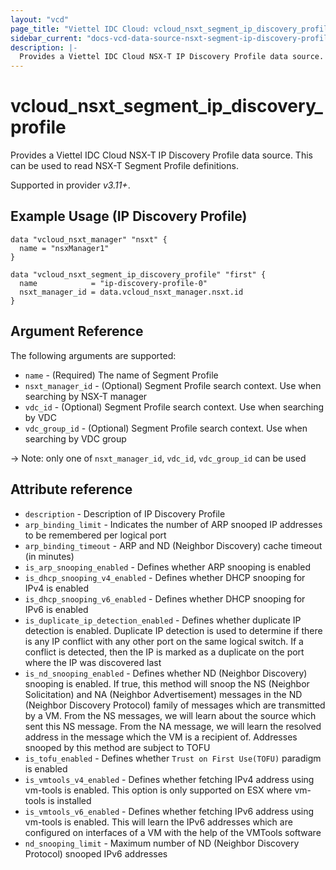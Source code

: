 ```yaml
---
layout: "vcd"
page_title: "Viettel IDC Cloud: vcloud_nsxt_segment_ip_discovery_profile"
sidebar_current: "docs-vcd-data-source-nsxt-segment-ip-discovery-profile"
description: |-
  Provides a Viettel IDC Cloud NSX-T IP Discovery Profile data source. This can be used to read NSX-T Segment Profile definitions.
---
```


# vcloud\_nsxt\_segment\_ip\_discovery\_profile

Provides a Viettel IDC Cloud NSX-T IP Discovery Profile data source. This can be used to read NSX-T Segment Profile definitions.

Supported in provider *v3.11+*.

## Example Usage (IP Discovery Profile)

```hcl
data "vcloud_nsxt_manager" "nsxt" {
  name = "nsxManager1"
}

data "vcloud_nsxt_segment_ip_discovery_profile" "first" {
  name            = "ip-discovery-profile-0"
  nsxt_manager_id = data.vcloud_nsxt_manager.nsxt.id
}
```


## Argument Reference

The following arguments are supported:

* `name` - (Required) The name of Segment Profile
* `nsxt_manager_id` - (Optional) Segment Profile search context. Use when searching by NSX-T manager
* `vdc_id` - (Optional) Segment Profile search context. Use when searching by VDC
* `vdc_group_id` - (Optional) Segment Profile search context. Use when searching by VDC group

-> Note: only one of `nsxt_manager_id`, `vdc_id`, `vdc_group_id` can be used


## Attribute reference

* `description` -  Description of IP Discovery Profile
* `arp_binding_limit` - Indicates the number of ARP snooped IP addresses to be remembered per
  logical port
* `arp_binding_timeout` - ARP and ND (Neighbor Discovery) cache timeout (in minutes)
* `is_arp_snooping_enabled` - Defines whether ARP snooping is enabled
* `is_dhcp_snooping_v4_enabled` - Defines whether DHCP snooping for IPv4 is enabled
* `is_dhcp_snooping_v6_enabled` - Defines whether DHCP snooping for IPv6 is enabled
* `is_duplicate_ip_detection_enabled` - Defines whether duplicate IP detection is enabled. Duplicate
  IP detection is used to determine if there is any IP conflict with any other port on the same
  logical switch. If a conflict is detected, then the IP is marked as a duplicate on the port where
  the IP was discovered last
* `is_nd_snooping_enabled` - Defines whether ND (Neighbor Discovery) snooping is enabled. If true,
  this method will snoop the NS (Neighbor Solicitation) and NA (Neighbor Advertisement) messages in
  the ND (Neighbor Discovery Protocol) family of messages which are transmitted by a VM. From the NS
  messages, we will learn about the source which sent this NS message. From the NA message, we will
  learn the resolved address in the message which the VM is a recipient of. Addresses snooped by
  this method are subject to TOFU
* `is_tofu_enabled` - Defines whether `Trust on First Use(TOFU)` paradigm is enabled
* `is_vmtools_v4_enabled` - Defines whether fetching IPv4 address using vm-tools is enabled. This
  option is only supported on ESX where vm-tools is installed
* `is_vmtools_v6_enabled` - Defines whether fetching IPv6 address using vm-tools is enabled. This
  will learn the IPv6 addresses which are configured on interfaces of a VM with the help of the
  VMTools software
* `nd_snooping_limit` - Maximum number of ND (Neighbor Discovery Protocol) snooped IPv6 addresses
